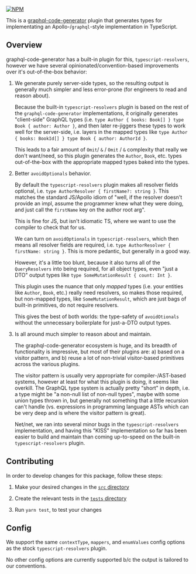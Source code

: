 [![NPM](https://img.shields.io/npm/v/@homebound/graphql-typescript-simple-resolvers)](https://www.npmjs.com/package/@homebound/graphql-typescript-simple-resolvers)

This is a [graphql-code-generator](https://graphql-code-generator.com/) plugin that generates types for implementating an Apollo-/`graphql`-style implementation in TypeScript.

## Overview

graphql-code-generator has a built-in plugin for this, `typescript-resolvers`, however we have several opinionated/convention-based improvements over it's out-of-the-box behavior:

1. We generate purely server-side types, so the resulting output is generally much simpler and less error-prone (for engineers to read and reason about).

   Because the built-in `typescript-resolvers` plugin is based on the rest of the `graphql-code-generator` implementations, it originally generates "client-side" GraphQL types (i.e. `type Author { books: Book[] } type Book { author: Author }`, and then later re-jiggers these types to work well for the server-side, i.e. layers in the mapped types like `type Author { books: BookId[] } type Book { author: AuthorId }`.

   This leads to a fair amount of `Omit`/ `&` / `Omit` / `&` complexity that really we don't want/need, so this plugin generates the `Author`, `Book`, etc. types out-of-the-box with the appropriate mapped types baked into the types.

2. Better `avoidOptionals` behavior.

   By default the `typescript-resolvers` plugin makes all resolver fields optional, i.e. `type AuthorResolver { firstName?: string }`. This matches the standard JS/Apollo idiom of "well, if the resolver doesn't provide an impl, assume the programmer knew what they were doing, and just call the `firstName` key on the author root arg".

   This is fine for JS, but isn't idiomatic TS, where we want to use the compiler to check that for us.

   We can turn on `avoidOptionals` in `typescript-resolvers`, which then means all resolver fields are required, i.e. `type AuthorResolver { firstName: string }`. This is more pedantic, but generally in a good way.

   However, it's a little too blunt, because it also turns all of the `QueryResolvers` into being required, for all object types, even "just a DTO" output types like `type SomeMutationResult { count: Int }`.

   This plugin uses the nuance that only _mapped_ types (i.e. your entities like `Author`, `Book`, etc.) really need resolvers, so makes those required, but non-mapped types, like `SomeMutationResult`, which are just bags of built-in primitives, do not require resolvers.

   This gives the best of both worlds: the type-safety of `avoidOtionals` without the unnecessary boilerplate for just-a-DTO output types.

3. Is all around much simpler to reason about and maintain.

   The graphql-code-generator ecosystem is huge, and its breadth of functionality is impressive, but most of their plugins are: a) based on a visitor pattern, and b) reuse a lot of non-trivial visitor-based primitives across the various plugins.

   The visitor pattern is usually very appropriate for compiler-/AST-based systems, however at least for what this plugin is doing, it seems like overkill. The GraphQL type system is actually pretty "short" in depth, i.e. a type might be "a non-null list of non-null types", maybe with some union types thrown in, but generally not something that a little recursion can't handle (vs. expressions in programming language ASTs which can be very deep and is where the visitor pattern is great).

   Net/net, we ran into several minor bugs in the `typescript-resolvers` implementation, and having this "KISS" implementation so far has been easier to build and maintain than coming up-to-speed on the built-in `typescript-resolvers` plugin.

## Contributing

In order to develop changes for this package, follow these steps:

1. Make your desired changes in the [`src` directory](/src)

2. Create the relevant tests in the [`tests` directory](/tests)

3. Run `yarn test`, to test your changes

## Config

We support the same `contextType`, `mappers`, and `enumValues` config options as the stock `typescript-resolvers` plugin.

No other config options are currently supported b/c the output is tailored to our conventions.
